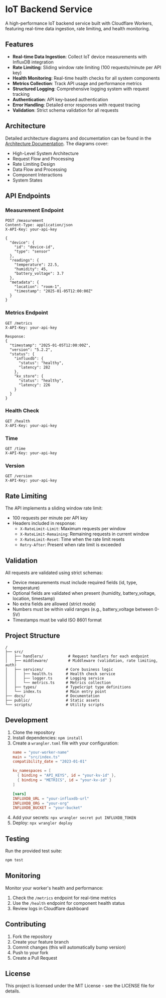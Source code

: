 # IoT Backend Service

A high-performance IoT backend service built with Cloudflare Workers, featuring real-time data ingestion, rate limiting, and health monitoring.

## Features

- **Real-time Data Ingestion**: Collect IoT device measurements with InfluxDB integration
- **Rate Limiting**: Sliding window rate limiting (100 requests/minute per API key)
- **Health Monitoring**: Real-time health checks for all system components
- **Metrics Collection**: Track API usage and performance metrics
- **Structured Logging**: Comprehensive logging system with request tracking
- **Authentication**: API key-based authentication
- **Error Handling**: Detailed error responses with request tracing
- **Validation**: Strict schema validation for all requests

## Architecture

Detailed architecture diagrams and documentation can be found in the [Architecture Documentation](docs/architecture.md). The diagrams cover:

- High-Level System Architecture
- Request Flow and Processing
- Rate Limiting Design
- Data Flow and Processing
- Component Interactions
- System States

## API Endpoints

### Measurement Endpoint
```http
POST /measurement
Content-Type: application/json
X-API-Key: your-api-key

{
  "device": {
    "id": "device-id",
    "type": "sensor"
  },
  "readings": {
    "temperature": 22.5,
    "humidity": 45,
    "battery_voltage": 3.7
  },
  "metadata": {
    "location": "room-1",
    "timestamp": "2025-01-05T12:00:00Z"
  }
}
```

### Metrics Endpoint
```http
GET /metrics
X-API-Key: your-api-key

Response:
{
  "timestamp": "2025-01-05T12:00:00Z",
  "version": "5.2.2",
  "status": {
    "influxdb": {
      "status": "healthy",
      "latency": 282
    },
    "kv_store": {
      "status": "healthy",
      "latency": 226
    }
  }
}
```

### Health Check
```http
GET /health
X-API-Key: your-api-key
```

### Time
```http
GET /time
X-API-Key: your-api-key
```

### Version
```http
GET /version
X-API-Key: your-api-key
```

## Rate Limiting

The API implements a sliding window rate limit:
- 100 requests per minute per API key
- Headers included in response:
  - `X-RateLimit-Limit`: Maximum requests per window
  - `X-RateLimit-Remaining`: Remaining requests in current window
  - `X-RateLimit-Reset`: Time when the rate limit resets
  - `Retry-After`: Present when rate limit is exceeded

## Validation

All requests are validated using strict schemas:
- Device measurements must include required fields (id, type, temperature)
- Optional fields are validated when present (humidity, battery_voltage, location, timestamp)
- No extra fields are allowed (strict mode)
- Numbers must be within valid ranges (e.g., battery_voltage between 0-5V)
- Timestamps must be valid ISO 8601 format

## Project Structure

```
/
├── src/
│   ├── handlers/           # Request handlers for each endpoint
│   ├── middleware/         # Middleware (validation, rate limiting, auth)
│   ├── services/          # Core business logic
│   │   ├── health.ts      # Health check service
│   │   ├── logger.ts      # Logging service
│   │   └── metrics.ts     # Metrics collection
│   ├── types/             # TypeScript type definitions
│   └── index.ts           # Main entry point
├── docs/                  # Documentation
├── public/                # Static assets
└── scripts/               # Utility scripts
```

## Development

1. Clone the repository
2. Install dependencies: `npm install`
3. Create a `wrangler.toml` file with your configuration:
   ```toml
   name = "your-worker-name"
   main = "src/index.ts"
   compatibility_date = "2023-01-01"

   kv_namespaces = [
     { binding = "API_KEYS", id = "your-kv-id" },
     { binding = "METRICS", id = "your-kv-id" }
   ]

   [vars]
   INFLUXDB_URL = "your-influxdb-url"
   INFLUXDB_ORG = "your-org"
   INFLUXDB_BUCKET = "your-bucket"
   ```
4. Add your secrets: `npx wrangler secret put INFLUXDB_TOKEN`
5. Deploy: `npx wrangler deploy`

## Testing

Run the provided test suite:
```bash
npm test
```

## Monitoring

Monitor your worker's health and performance:
1. Check the `/metrics` endpoint for real-time metrics
2. Use the `/health` endpoint for component health status
3. Review logs in Cloudflare dashboard

## Contributing

1. Fork the repository
2. Create your feature branch
3. Commit changes (this will automatically bump version)
4. Push to your fork
5. Create a Pull Request

## License

This project is licensed under the MIT License - see the LICENSE file for details.
